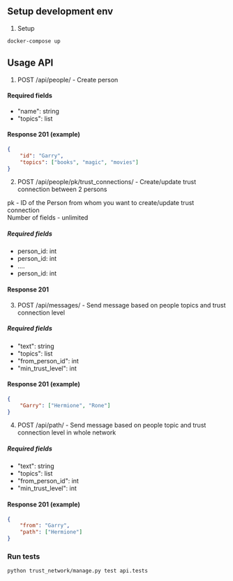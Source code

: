 ## Setup development env

1. Setup
```bash
docker-compose up
```

## Usage API

1. POST /api/people/ - Create person

#### Required fields

- "name": string
- "topics": list

#### Response 201 (example)
```json
{
    "id": "Garry",
    "topics": ["books", "magic", "movies"]
}
```

2. POST /api/people/pk/trust_connections/ - Create/update trust connection between 2 persons

pk - ID of the Person from whom you want to create/update trust connection <br />
Number of fields - unlimited

##### Required fields

- person_id: int
- person_id: int
- ....
- person_id: int

#### Response 201

3. POST /api/messages/ - Send message based on people topics and trust connection level

##### Required fields

- "text": string
- "topics": list
- "from_person_id": int
- "min_trust_level": int

#### Response 201 (example)
```json
{
    "Garry": ["Hermione", "Rone"]
}
```

4. POST /api/path/ - Send message based on people topic and trust connection level in whole network

##### Required fields

- "text": string
- "topics": list
- "from_person_id": int
- "min_trust_level": int

#### Response 201 (example)
```json
{
    "from": "Garry",
    "path": ["Hermione"]
}
```

### Run tests
```bash
python trust_network/manage.py test api.tests
```